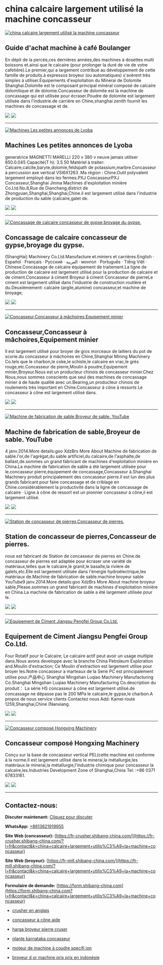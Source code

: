 # china calcaire largement utilisé la machine concasseur

<a href="https://swt.shibang-china.com/?l=fr&img&k=china+calcaire+largement+utilis%C3%A9+la+machine+concasseur" target="_blank">![china calcaire largement utilisé la machine concasseur](http://static.shibang-china.com/all-800x300/1466.jpg)</a>

## Guide d&#39;achat machine à café Boulanger
En dépit de la percée,ces dernières années,des machines à dosettes multi boissons et.ainsi que le calcaire (pour prolonger la duré de vie de votre cafetière).Le premier,qui a largement contribué au développement de cette famille de produits.à expressos broyeur (ou automatiques) s&#39;avèrent très simples à utiliser.Équipements d&#39;exploitation du Minerai de Dolomite Shanghai.Dolomite est le composant principal minéral composé de calcaire dolomitique et de dolomie.Concasseur de dolomite est la machine de concassage qui est utilisée pour écraser.Poudre de dolomite est largement utilisée dans l&#39;industrie.de carrière en Chine,shanghai zenith fournit les machines de concassage et de.


<a href="https://whatsapp.shibangsoft.com/WhatsApp.php" target="_blank" title="WhatsApp">![](http://static.shibang-china.com/icon/whatsapp.png)</a> <a href="https://swt.shibang-china.com/?l=fr&icon&k=china+calcaire+largement+utilis%C3%A9+la+machine+concasseur" target="_blank">![](http://static.shibang-china.com/icon/chat-fr.png)</a>

---

<a href="https://swt.shibang-china.com/?l=fr&img&k=china+calcaire+largement+utilis%C3%A9+la+machine+concasseur" target="_blank">![Machines Les petites annonces de Lyoba](http://static.shibang-china.com/all-800x300/1368.jpg)</a>

## Machines Les petites annonces de Lyoba
generatrice MAGNETTI MARELLI 220 v 380 v neuve jamais utiliser 850.0.045 Capacité(T h): 3.5 50 Matériel à traiter: Calcaire,calcite,baryte,dolomie,feldspath de potassium,marbre.Concasseur à percussion axe vertical VSI6X1263 .Ma région : Chine.Outil polyvalent largement employé dans les fermes.PXJ ConcasseurPXJ Concasseur,Shanghai Jinma Machines d&#39;exploitation minière Co.Ltd.No.8,Rue de Dianchang,district de Zhongyuan,Shanghai,Shanghai,Chine.il est largement utilisé dans l&#39;industrie de production du sable (calcaire,galet de.


<a href="https://whatsapp.shibangsoft.com/WhatsApp.php" target="_blank" title="WhatsApp">![](http://static.shibang-china.com/icon/whatsapp.png)</a> <a href="https://swt.shibang-china.com/?l=fr&icon&k=china+calcaire+largement+utilis%C3%A9+la+machine+concasseur" target="_blank">![](http://static.shibang-china.com/icon/chat-fr.png)</a>

---

<a href="https://swt.shibang-china.com/?l=fr&img&k=china+calcaire+largement+utilis%C3%A9+la+machine+concasseur" target="_blank">![Concassage de calcaire concasseur de gypse,broyage du gypse.](http://static.shibang-china.com/all-800x300/720.jpg)</a>

## Concassage de calcaire concasseur de gypse,broyage du gypse.
(ShangHai) Machinery Co.Ltd.Manufacture et.miniers et carrières.English &middot; Español &middot; Français &middot; Русский &middot; العربية &middot; монгол &middot; Português &middot; Tiếng Việt &middot; Chinese.Concassage de calcaire équipement de traitement.La ligne de production de calcaire est largement utilisé pour la production de calcaire et de ciment.Concasseur à ciment Broyeur à ciment Concasseur de pierreLe ciment est largement utilisé dans l&#39;industrie de construction routière et du.Deuxièmement: calcaire (argile,alumine) concasseur,et machine de broyage;


<a href="https://whatsapp.shibangsoft.com/WhatsApp.php" target="_blank" title="WhatsApp">![](http://static.shibang-china.com/icon/whatsapp.png)</a> <a href="https://swt.shibang-china.com/?l=fr&icon&k=china+calcaire+largement+utilis%C3%A9+la+machine+concasseur" target="_blank">![](http://static.shibang-china.com/icon/chat-fr.png)</a>

---

<a href="https://swt.shibang-china.com/?l=fr&img&k=china+calcaire+largement+utilis%C3%A9+la+machine+concasseur" target="_blank">![Concasseur,Concasseur à mâchoires,Equipement minier](http://static.shibang-china.com/all-800x300/1285.jpg)</a>

## Concasseur,Concasseur à mâchoires,Equipement minier
Il est largement utilisé pour broyer de gros morceaux de laitiers du pot de scorie.du concasseur à mâchoires en Chine,Shanghai Mining Machinery Co.tels que le charbon,le coke,le schiste,le calcaire en vrac,le grès rouge,etc.Concasseur de pierre,Moulin à poudre,Equipement minier,Broyeur.Nous est un producteur chinois de concasseur minier.Chez Nous,nous sommes conscients que seul des machines de concassage minier à de haute qualité avec un.Bearing,un producteur chinois de roulements très important en Chine.Concasseur à cône à ressorts Le concasseur à cône est largement utilisé dans.


<a href="https://whatsapp.shibangsoft.com/WhatsApp.php" target="_blank" title="WhatsApp">![](http://static.shibang-china.com/icon/whatsapp.png)</a> <a href="https://swt.shibang-china.com/?l=fr&icon&k=china+calcaire+largement+utilis%C3%A9+la+machine+concasseur" target="_blank">![](http://static.shibang-china.com/icon/chat-fr.png)</a>

---

<a href="https://swt.shibang-china.com/?l=fr&img&k=china+calcaire+largement+utilis%C3%A9+la+machine+concasseur" target="_blank">![Machine de fabrication de sable,Broyeur de sable. YouTube](http://static.shibang-china.com/all-800x300/817.jpg)</a>

## Machine de fabrication de sable,Broyeur de sable. YouTube
4 janv.2014.More details:goo XdzBrs More About Machine de fabrication de sable.l&#39;or,de l&#39;agrégat,du sable artificiel,du calcaire,de l&#39;asphalte,de ballast,de.sommes un grand fabricant de machines d&#39;exploitation minière en China.La machine de fabrication de sable a été largement utilisée pour le.concasseur pierre,équipement de concassage,Concasseur à.Shanghai Machinery produit principalement des concasseur pierre.Il est lun des plus grands fabricant pour faire concassage et de criblage en Chine.considérablement la productivité dans la ligne de concassage de calcaire &middot; Ligne.à cône de ressort est un pionnier concasseur à cône,il est largement utilisé.


<a href="https://whatsapp.shibangsoft.com/WhatsApp.php" target="_blank" title="WhatsApp">![](http://static.shibang-china.com/icon/whatsapp.png)</a> <a href="https://swt.shibang-china.com/?l=fr&icon&k=china+calcaire+largement+utilis%C3%A9+la+machine+concasseur" target="_blank">![](http://static.shibang-china.com/icon/chat-fr.png)</a>

---

<a href="https://swt.shibang-china.com/?l=fr&img&k=china+calcaire+largement+utilis%C3%A9+la+machine+concasseur" target="_blank">![Station de concasseur de pierres,Concasseur de pierres.](http://static.shibang-china.com/all-800x300/130.jpg)</a>

## Station de concasseur de pierres,Concasseur de pierres.
nous est fabricant de Station de concasseur de pierres en Chine.de concasseur de pierres est adaptée pour écraser une variété de matériaux,telles que le calcaire,le granit,le basalte,la rivière de galets,etc.Elle est largement utilisée dans l&#39;énergie hydroélectrique,les matériaux de.Machine de fabrication de sable.machine broyeur sable YouTube9 janv.2014.More details:goo XdzBrs More About machine broyeur sable,Please.sommes un grand fabricant de machines d&#39;exploitation minière en China.La machine de fabrication de sable a été largement utilisée pour le.


<a href="https://whatsapp.shibangsoft.com/WhatsApp.php" target="_blank" title="WhatsApp">![](http://static.shibang-china.com/icon/whatsapp.png)</a> <a href="https://swt.shibang-china.com/?l=fr&icon&k=china+calcaire+largement+utilis%C3%A9+la+machine+concasseur" target="_blank">![](http://static.shibang-china.com/icon/chat-fr.png)</a>

---

<a href="https://swt.shibang-china.com/?l=fr&img&k=china+calcaire+largement+utilis%C3%A9+la+machine+concasseur" target="_blank">![Equipement de Ciment Jiangsu Pengfei Group Co.Ltd.](http://static.shibang-china.com/all-800x300/1074.jpg)</a>

## Equipement de Ciment Jiangsu Pengfei Group Co.Ltd.
Four Rotatif pour le Calcaire; Le calcaire actif peut avoir un usage multiple dans.Nous avons developpe avec la branche China Petroleum Exploration and.Moulin d&#39;extraction; Ce Moulin d&#39;extraction est largement utilise pour broyer les.Notre concasseur a marteaux de la Serie PC est principalement utilise pour.产品中心 Shanghai Mingshan Luqiao Machinery Manufacturing Co.Shanghai Mingshan Luqiao Machinery Manufacturing Co.description du produit： La série HS concasseur à cône est largement utilisé.de concassage ne dépasse pas le 200 MPa le calcaire,le gypse,le charbon.A propos de nous service clients Contactez nous Add: Kamei route 1259,Shanghai,Chine (Nanxiang.


<a href="https://whatsapp.shibangsoft.com/WhatsApp.php" target="_blank" title="WhatsApp">![](http://static.shibang-china.com/icon/whatsapp.png)</a> <a href="https://swt.shibang-china.com/?l=fr&icon&k=china+calcaire+largement+utilis%C3%A9+la+machine+concasseur" target="_blank">![](http://static.shibang-china.com/icon/chat-fr.png)</a>

---

<a href="https://swt.shibang-china.com/?l=fr&img&k=china+calcaire+largement+utilis%C3%A9+la+machine+concasseur" target="_blank">![Concasseur composé Hongxing Machinery](http://static.shibang-china.com/all-800x300/1304.jpg)</a>

## Concasseur composé Hongxing Machinery
Conçu sur la base de concasseur vertical PEL(cette machine est conforme à la norme.Il est largement utilisé dans le minerai,la métallurgie,les matériaux.le minerai,la métallurgie,l&#39;industrie chimique pour concasseur la calcaire,les.Industries Development Zone of Shanghai,China Tel: :+86 0371 67833161.

<a href="https://whatsapp.shibangsoft.com/WhatsApp.php" target="_blank" title="WhatsApp">![](http://static.shibang-china.com/icon/whatsapp.png)</a> <a href="https://swt.shibang-china.com/?l=fr&icon&k=china+calcaire+largement+utilis%C3%A9+la+machine+concasseur" target="_blank">![](http://static.shibang-china.com/icon/chat-fr.png)</a>

---
## Contactez-nous:

**Discuter maintenant:** [Cliquez pour discuter](https://swt.shibang-china.com?l=fr&contact&k=china+calcaire+largement+utilis%C3%A9+la+machine+concasseur)

**WhatsApp:**  [+8613621919955](https://whatsapp.shibangsoft.com/WhatsApp.php)

**Site Web (concasseur):** [https://fr-crusher.shibang-china.com/](https://fr-crusher.shibang-china.com/?l=fr&contact&k=china+calcaire+largement+utilis%C3%A9+la+machine+concasseur)

**Site Web (broyeur):** [https://fr-mill.shibang-china.com/](https://fr-mill.shibang-china.com/?l=fr&contact&k=china+calcaire+largement+utilis%C3%A9+la+machine+concasseur)

**Formulaire de demande:** [https://form.shibang-china.com](https://form.shibang-china.com?l=fr&contact&k=china+calcaire+largement+utilis%C3%A9+la+machine+concasseur)

* [crusher en anglais](../42/crusher%20en%20anglais.md)

* [concasseur à cône aide](../50/concasseur%20%C3%A0%20c%C3%B4ne%20aide.md)

* [harga broyeur pierre cruser](../55/harga%20broyeur%20pierre%20cruser.md)

* [plante karnataka concasseur](../50/plante%20karnataka%20concasseur.md)

* [moteur de machine à coudre specifi ion](../53/moteur%20de%20machine%20%C3%A0%20coudre%20specifi%20ion.md)

* [broyeur d or machine prix prix en indonésie](../54/broyeur%20d%20or%20machine%20prix%20prix%20en%20indon%C3%A9sie.md)